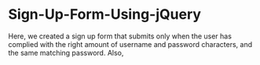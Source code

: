 # Sign-Up-Form-Using-jQuery
Here, we created a sign up form that submits only when the user has complied with the right amount of username and password characters, and the same matching password. Also, 
